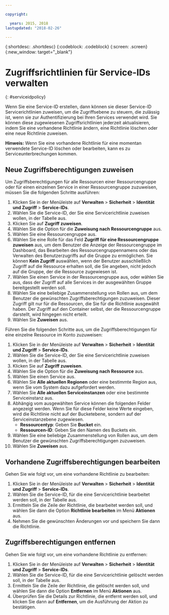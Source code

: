 ```yaml
---

copyright:

  years: 2015, 2018
lastupdated: "2018-02-26"

---
```


{:shortdesc: .shortdesc}
{:codeblock: .codeblock}
{:screen: .screen}
{:new_window: target="_blank"}

# Zugriffsrichtlinien für Service-IDs verwalten
{: #serviceidpolicy}

Wenn Sie eine Service-ID erstellen, dann können sie dieser Service-ID Servicerichtlinien zuweisen, um die Zugriffsebene zu steuern, die zulässig ist, wenn sie zur Authentifizierung bei Ihren Services verwendet wird. Sie können diese zugewiesenen Zugriffsrichtlinien jederzeit aktualisieren, indem Sie eine vorhandene Richtlinie ändern, eine Richtlinie löschen oder eine neue Richtlinie zuweisen.

**Hinweis:** Wenn Sie eine vorhandene Richtlinie für eine momentan verwendete Service-ID löschen oder bearbeiten, kann es zu Serviceunterbrechungen kommen. 

## Neue Zugriffsberechtigungen zuweisen

Um Zugriffsberechtigungen für alle Ressourcen einer Ressourcengruppe oder für einen einzelnen Service in einer Ressourcengruppe zuzuweisen, müssen Sie die folgenden Schritte ausführen:

1. Klicken Sie in der Menüleiste auf **Verwalten** &gt; **Sicherheit** &gt; **Identität und Zugriff** &gt; **Service-IDs**.
2. Wählen Sie die Service-ID, der Sie eine Servicerichtlinie zuweisen wollen, in der Tabelle aus.
3. Klicken Sie auf **Zugriff zuweisen**.
4. Wählen Sie die Option für die **Zuweisung nach Ressourcengruppe** aus.
5. Wählen Sie eine Ressourcengruppe aus.
6. Wählen Sie eine Rolle für das Feld **Zugriff für eine Ressourcengruppe zuweisen** aus, um dem Benutzer die Anzeige der Ressourcengruppe im Dashboard, das Bearbeiten des Ressourcengruppennamens oder das Verwalten des Benutzerzugriffs auf die Gruppe zu ermöglichen. Sie können **Kein Zugriff** auswählen, wenn der Benutzer ausschließlich Zugriff auf die Ressource erhalten soll, die Sie angeben, nicht jedoch auf die Gruppe, der die Ressource zugewiesen ist.
7. Wählen Sie einen Service in der Ressourcengruppe aus, oder wählen Sie aus, dass der Zugriff auf alle Services in der ausgewählten Gruppe bereitgestellt werden soll.
8. Wählen Sie eine beliebige Zusammenstellung von Rollen aus, um dem Benutzer die gewünschten Zugriffsberechtigungen zuzuweisen. Dieser Zugriff gilt nur für die Ressourcen, die Sie für die Richtlinie ausgewählt haben. Der Zugriff auf den Container selbst, der die Ressourcengruppe darstellt, wird hingegen nicht erteilt.
9. Wählen Sie **Zuweisen** aus.

Führen Sie die folgenden Schritte aus, um die Zugriffsberechtigungen für eine einzelne Ressource im Konto zuzuweisen:

1. Klicken Sie in der Menüleiste auf **Verwalten** &gt; **Sicherheit** &gt; **Identität und Zugriff** &gt; **Service-IDs**.
2. Wählen Sie die Service-ID, der Sie eine Servicerichtlinie zuweisen wollen, in der Tabelle aus.
3. Klicken Sie auf **Zugriff zuweisen**.
4. Wählen Sie die Option für die **Zuweisung nach Ressource** aus.
5. Wählen Sie einen Service aus.
6. Wählen Sie **Alle aktuellen Regionen** oder eine bestimmte Region aus, wenn Sie vom System dazu aufgefordert werden.
7. Wählen Sie **Alle aktuellen Serviceinstanzen** oder eine bestimmte Serviceinstanz aus.
8. Abhängig vom ausgewählten Service können die folgenden Felder angezeigt werden. Wenn Sie für diese Felder keine Werte eingeben, wird die Richtlinie nicht auf der Bucketebene, sondern auf der Serviceinstanzebene zugewiesen.
    * **Ressourcentyp**: Geben Sie **Bucket** ein.
    * **Ressourcen-ID**: Geben Sie den Namen des Buckets ein.
9. Wählen Sie eine beliebige Zusammenstellung von Rollen aus, um dem Benutzer die gewünschten Zugriffsberechtigungen zuzuweisen.
10. Wählen Sie **Zuweisen** aus.



## Vorhandene Zugriffsberechtigungen bearbeiten

Gehen Sie wie folgt vor, um eine vorhandene Richtlinie zu bearbeiten:

1. Klicken Sie in der Menüleiste auf **Verwalten** &gt; **Sicherheit** &gt; **Identität und Zugriff** &gt; **Service-IDs**.
2. Wählen Sie die Service-ID, für die eine Servicerichtlinie bearbeitet werden soll, in der Tabelle aus.
3. Ermitteln Sie die Zeile der Richtlinie, die bearbeitet werden soll, und wählen Sie dann die Option **Richtlinie bearbeiten** im Menü **Aktionen** aus.
4. Nehmen Sie die gewünschten Änderungen vor und speichern Sie dann die Richtlinie.

## Zugriffsberechtigungen entfernen

Gehen Sie wie folgt vor, um eine vorhandene Richtlinie zu entfernen:

1. Klicken Sie in der Menüleiste auf **Verwalten** &gt; **Sicherheit** &gt; **Identität und Zugriff** &gt; **Service-IDs**.
2. Wählen Sie die Service-ID, für die eine Servicerichtlinie gelöscht werden soll, in der Tabelle aus.
3. Ermitteln Sie die Zeile der Richtlinie, die gelöscht werden soll, und wählen Sie dann die Option **Entfernen** im Menü **Aktionen** aus.
4. Überprüfen Sie die Details zur Richtlinie, die entfernt werden soll, und klicken Sie dann auf **Entfernen**, um die Ausführung der Aktion zu bestätigen.
